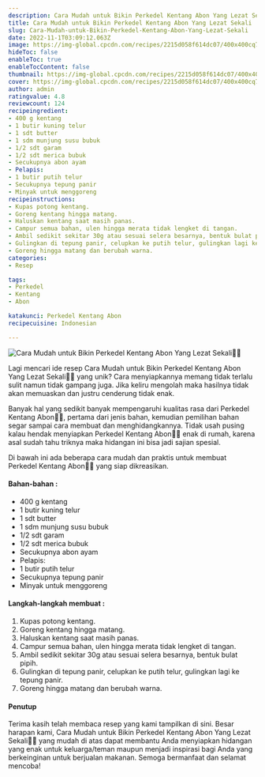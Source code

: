 ```yaml
---
description: Cara Mudah untuk Bikin Perkedel Kentang Abon Yang Lezat Sekali"
title: Cara Mudah untuk Bikin Perkedel Kentang Abon Yang Lezat Sekali
slug: Cara-Mudah-untuk-Bikin-Perkedel-Kentang-Abon-Yang-Lezat-Sekali
date: 2022-11-1T03:09:12.063Z
image: https://img-global.cpcdn.com/recipes/2215d058f614dc07/400x400cq70/photo.jpg
hideToc: false
enableToc: true
enableTocContent: false
thumbnail: https://img-global.cpcdn.com/recipes/2215d058f614dc07/400x400cq70/photo.jpg
cover: https://img-global.cpcdn.com/recipes/2215d058f614dc07/400x400cq70/photo.jpg
author: admin
ratingvalue: 4.8
reviewcount: 124
recipeingredient:
- 400 g kentang
- 1 butir kuning telur
- 1 sdt butter
- 1 sdm munjung susu bubuk
- 1/2 sdt garam
- 1/2 sdt merica bubuk
- Secukupnya abon ayam
- Pelapis:
- 1 butir putih telur
- Secukupnya tepung panir
- Minyak untuk menggoreng
recipeinstructions:
- Kupas potong kentang.
- Goreng kentang hingga matang.
- Haluskan kentang saat masih panas.
- Campur semua bahan, ulen hingga merata tidak lengket di tangan.
- Ambil sedikit sekitar 30g atau sesuai selera besarnya, bentuk bulat pipih.
- Gulingkan di tepung panir, celupkan ke putih telur, gulingkan lagi ke tepung panir.
- Goreng hingga matang dan berubah warna.
categories:
- Resep

tags:
- Perkedel
- Kentang
- Abon

katakunci: Perkedel Kentang Abon
recipecuisine: Indonesian

---
```


![Cara Mudah untuk Bikin Perkedel Kentang Abon Yang Lezat Sekali👩‍🍳](https://img-global.cpcdn.com/recipes/2215d058f614dc07/400x400cq70/photo.jpg)

Lagi mencari ide resep Cara Mudah untuk Bikin Perkedel Kentang Abon Yang Lezat Sekali👩‍🍳 yang unik? Cara menyiapkannya memang tidak terlalu sulit namun tidak gampang juga. Jika keliru mengolah maka hasilnya tidak akan memuaskan dan justru cenderung tidak enak.

Banyak hal yang sedikit banyak mempengaruhi kualitas rasa dari Perkedel Kentang Abon👩‍🍳, pertama dari jenis bahan, kemudian pemilihan bahan segar sampai cara membuat dan menghidangkannya. Tidak usah pusing kalau hendak menyiapkan Perkedel Kentang Abon👩‍🍳 enak di rumah, karena asal sudah tahu triknya maka hidangan ini bisa jadi sajian spesial.

Di bawah ini ada beberapa cara mudah dan praktis untuk membuat Perkedel Kentang Abon👩‍🍳 yang siap dikreasikan.

<!--inarticleads1-->

#### Bahan-bahan :

- 400 g kentang
- 1 butir kuning telur
- 1 sdt butter
- 1 sdm munjung susu bubuk
- 1/2 sdt garam
- 1/2 sdt merica bubuk
- Secukupnya abon ayam
- Pelapis:
- 1 butir putih telur
- Secukupnya tepung panir
- Minyak untuk menggoreng

<!--inarticleads2-->

#### Langkah-langkah membuat :

1. Kupas potong kentang.
1. Goreng kentang hingga matang.
1. Haluskan kentang saat masih panas.
1. Campur semua bahan, ulen hingga merata tidak lengket di tangan.
1. Ambil sedikit sekitar 30g atau sesuai selera besarnya, bentuk bulat pipih.
1. Gulingkan di tepung panir, celupkan ke putih telur, gulingkan lagi ke tepung panir.
1. Goreng hingga matang dan berubah warna.

#### Penutup

Terima kasih telah membaca resep yang kami tampilkan di sini. Besar harapan kami, Cara Mudah untuk Bikin Perkedel Kentang Abon Yang Lezat Sekali👩‍🍳 yang mudah di atas dapat membantu Anda menyiapkan hidangan yang enak untuk keluarga/teman maupun menjadi inspirasi bagi Anda yang berkeinginan untuk berjualan makanan. Semoga bermanfaat dan selamat mencoba!